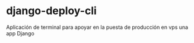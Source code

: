 # django-deploy-cli

Aplicación de terminal para apoyar en la puesta de producción en vps una app Django